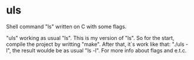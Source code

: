 # uls
Shell command "ls" written on C with some flags.

"uls" working as usual "ls". This is my version of "ls".
So for the start, compile the project by writting "make".
After that, it`s work like that: "./uls -l", the result woulde be as usual "ls -l".
For more info about flags and e.t.c.
